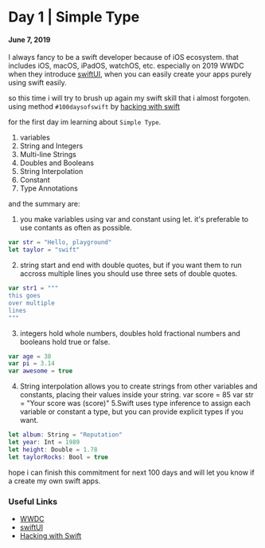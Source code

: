# Day 1 | Simple Type
#### June 7, 2019


I always fancy to be a swift developer because of iOS ecosystem. that includes iOS, macOS, iPadOS, watchOS, etc.
especially on 2019 WWDC when they introduce [swiftUI](https://developer.apple.com/xcode/swiftui/), when you can easily create
your apps purely using swift easily.

so this time i will try to brush up again my swift skill that i almost forgoten.
using method `#100daysofswift` by [hacking with swift](https://www.hackingwithswift.com/100)

for the first day im learning about `Simple Type`.
1. variables
2. String and Integers
3. Multi-line Strings
4. Doubles and Booleans
5. String Interpolation
6. Constant
7. Type Annotations

and the summary are: 

1. you make variables using var and constant using let. it's preferable to use contants as often as possible.

```swift
var str = "Hello, playground"
let taylor = "swift"
```

2. string start and end with double quotes, but if you want them to run accross multiple lines you should use three sets of double quotes.

```swift
var str1 = """
this goes
over multiple
lines
"""
```

3. integers hold whole numbers, doubles hold fractional numbers and booleans hold true or false.

```swift
var age = 38
var pi = 3.14
var awesome = true
```

4. String interpolation allows you to create strings from other variables and constants, placing their values inside your string.
var score = 85
var str = "Your score was \(score)"
5.Swift uses type inference to assign each variable or constant a type, but you can provide explicit types if you want.

```swift
let album: String = "Reputation"
let year: Int = 1989
let height: Double = 1.78
let taylorRocks: Bool = true
```

hope i can finish this commitment for next 100 days and will let you know if a create my own swift apps.

### Useful Links
- [WWDC](https://wwdc.io)
- [swiftUI](https://developer.apple.com/xcode/swiftui/)
- [Hacking with Swift](https://www.hackingwithswift.com/100)